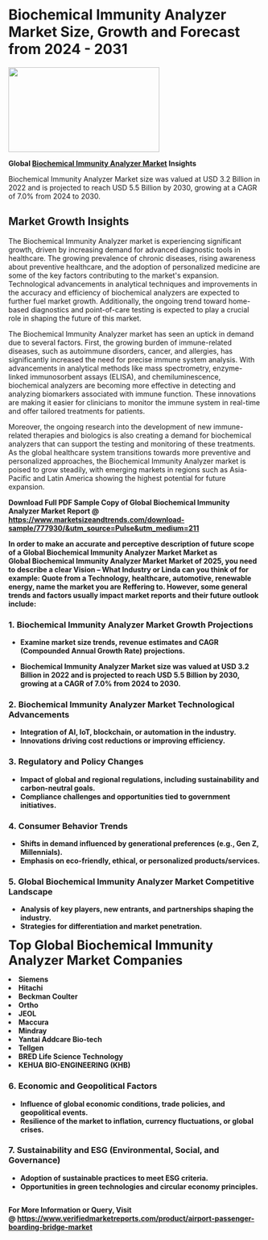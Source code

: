 <H1>Biochemical Immunity Analyzer Market Size, Growth and Forecast from 2024 - 2031</H1><img class="aligncenter size-medium wp-image-584254" src="https://thirdeyenews.in/wp-content/uploads/2024/09/Global-Market-Research-300x168.jpeg" alt="" width="300" height="168" /><p><strong>Global&nbsp;<a href="https://www.marketsizeandtrends.com/download-sample/777930/&amp;utm_source=Pulse&amp;utm_medium=211">Biochemical Immunity Analyzer Market</a> Insights</strong></p><p>Biochemical Immunity Analyzer Market size was valued at USD 3.2 Billion in 2022 and is projected to reach USD 5.5 Billion by 2030, growing at a CAGR of 7.0% from 2024 to 2030.</p><p><h2>Market Growth Insights</h2> <p>The Biochemical Immunity Analyzer market is experiencing significant growth, driven by increasing demand for advanced diagnostic tools in healthcare. The growing prevalence of chronic diseases, rising awareness about preventive healthcare, and the adoption of personalized medicine are some of the key factors contributing to the market's expansion. Technological advancements in analytical techniques and improvements in the accuracy and efficiency of biochemical analyzers are expected to further fuel market growth. Additionally, the ongoing trend toward home-based diagnostics and point-of-care testing is expected to play a crucial role in shaping the future of this market.</p> <p><strong></strong></p> <p>The Biochemical Immunity Analyzer market has seen an uptick in demand due to several factors. First, the growing burden of immune-related diseases, such as autoimmune disorders, cancer, and allergies, has significantly increased the need for precise immune system analysis. With advancements in analytical methods like mass spectrometry, enzyme-linked immunosorbent assays (ELISA), and chemiluminescence, biochemical analyzers are becoming more effective in detecting and analyzing biomarkers associated with immune function. These innovations are making it easier for clinicians to monitor the immune system in real-time and offer tailored treatments for patients.</p> <p>Moreover, the ongoing research into the development of new immune-related therapies and biologics is also creating a demand for biochemical analyzers that can support the testing and monitoring of these treatments. As the global healthcare system transitions towards more preventive and personalized approaches, the Biochemical Immunity Analyzer market is poised to grow steadily, with emerging markets in regions such as Asia-Pacific and Latin America showing the highest potential for future expansion.</p> <p><strong></p><p><span class=""><strong>Download Full PDF Sample Copy of Global Biochemical Immunity Analyzer Market Report</strong> @ <a href="https://www.marketsizeandtrends.com/download-sample/777930/&amp;utm_source=Pulse&amp;utm_medium=211" target="_blank">https://www.marketsizeandtrends.com/download-sample/777930/&amp;utm_source=Pulse&amp;utm_medium=211</a></span></p><p>In order to make an accurate and perceptive description of future scope of a Global&nbsp;Biochemical Immunity Analyzer Market Market as Global&nbsp;Biochemical Immunity Analyzer Market Market of 2025, you need to describe a clear Vision &ndash; What Industry or Linda can you think of for example: Quote from a Technology, healthcare, automotive, renewable energy, name the market you are Reffering to. However, some general trends and factors usually impact market reports and their future outlook include:</p><h3>1.&nbsp;<strong>Biochemical Immunity Analyzer Market Growth Projections</strong></h3><ul><li>Examine market size trends, revenue estimates and CAGR (Compounded Annual Growth Rate) projections.</li><li><p>Biochemical Immunity Analyzer Market size was valued at USD 3.2 Billion in 2022 and is projected to reach USD 5.5 Billion by 2030, growing at a CAGR of 7.0% from 2024 to 2030.</p></li></ul><h3>2.&nbsp;<strong>Biochemical Immunity Analyzer Market Technological Advancements</strong></h3><ul><li>Integration of AI, IoT, blockchain, or automation in the industry.</li><li>Innovations driving cost reductions or improving efficiency.</li></ul><h3>3.&nbsp;<strong>Regulatory and Policy Changes</strong></h3><ul><li>Impact of global and regional regulations, including sustainability and carbon-neutral goals.</li><li>Compliance challenges and opportunities tied to government initiatives.</li></ul><h3>4.&nbsp;<strong>Consumer Behavior Trends</strong></h3><ul><li>Shifts in demand influenced by generational preferences (e.g., Gen Z, Millennials).</li><li>Emphasis on eco-friendly, ethical, or personalized products/services.</li></ul><h3>5.&nbsp;<strong>Global Biochemical Immunity Analyzer Market Competitive Landscape</strong></h3><ul><li>Analysis of key players, new entrants, and partnerships shaping the industry.</li><li>Strategies for differentiation and market penetration.</li></ul><p data-pm-slice="1 1 []"><span style="color: inherit; font-family: inherit; font-size: 25px;">Top Global Biochemical Immunity Analyzer Market Companies</span></p><div class="" data-test-id=""><p><li>Siemens</li><li> Hitachi</li><li> Beckman Coulter</li><li> Ortho</li><li> JEOL</li><li> Maccura</li><li> Mindray</li><li> Yantai Addcare Bio-tech</li><li> Tellgen</li><li> BRED Life Science Technology</li><li> KEHUA BIO-ENGINEERING (KHB)</li></p></div><h3>6.&nbsp;<strong>Economic and Geopolitical Factors</strong></h3><ul><li>Influence of global economic conditions, trade policies, and geopolitical events.</li><li>Resilience of the market to inflation, currency fluctuations, or global crises.</li></ul><h3>7.&nbsp;<strong>Sustainability and ESG (Environmental, Social, and Governance)</strong></h3><ul><li>Adoption of sustainable practices to meet ESG criteria.</li><li>Opportunities in green technologies and circular economy principles.</li></ul><h2><strong style="font-size: 14px;">For More Information or Query, Visit @&nbsp;</strong><a style="background-color: #ffffff; font-size: 14px;" href="https://www.marketsizeandtrends.com/report/biochemical-immunity-analyzer-market/" target="_blank">https://www.verifiedmarketreports.com/product/airport-passenger-boarding-bridge-market</a></h2>
